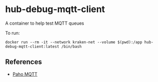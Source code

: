 # hub-debug-mqtt-client
A container to help test MQTT queues

To run:

    docker run --rm -it --network kraken-net --volume $(pwd):/app hub-debug-mqtt-client:latest /bin/bash

## References

- [Paho MQTT](https://pypi.org/project/paho-mqtt/)